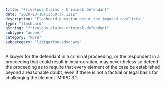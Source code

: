 ```yaml
---
title: "Frivolous Claims - Criminal Defendant"
date: "2020-10-18T11:58:37.121Z"
description: "Flashcard question about the imputed conflicts."
type: "flashcard"
qString: "frivolous-claims-criminal-defendant"
subtype: "answer"
category: "mpre"
subcategory: "litigation-advocacy"
---
```


A lawyer for the defendant in a criminal proceeding, or the respondent in a proceeding that could result in incarceration, may nevertheless so defend the proceeding as to require that every element of the case be established beyond a reasonable doubt, even if there is not a factual or legal basis for challenging the element. MRPC 3.1.